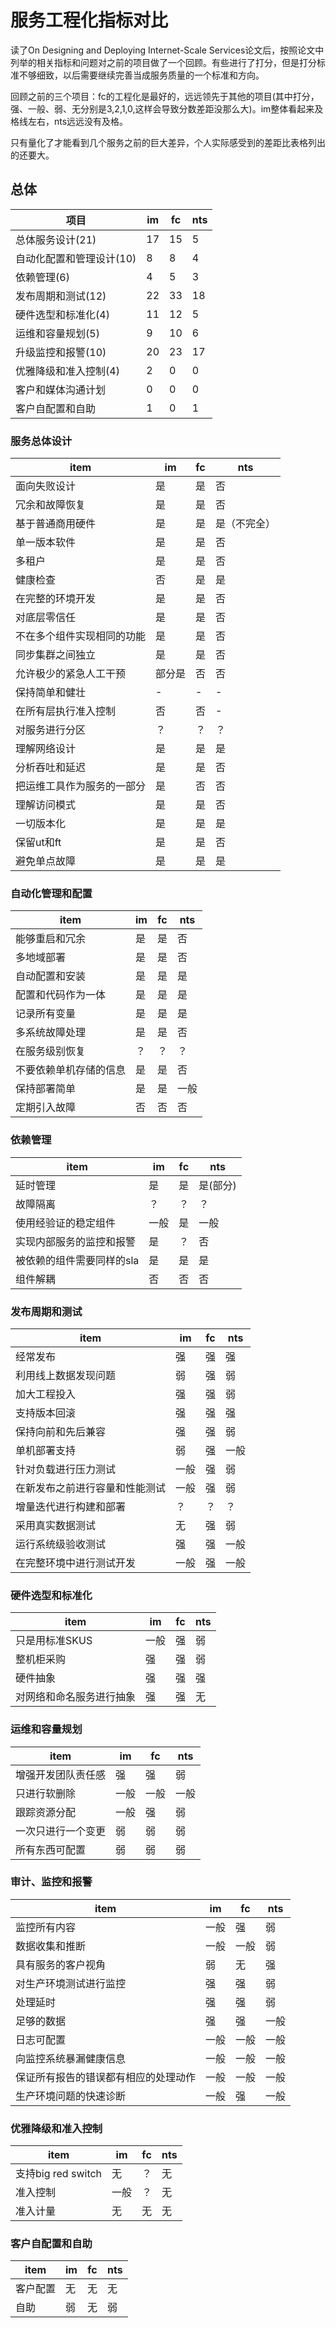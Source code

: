 ﻿# 服务工程化指标对比读了On Designing and Deploying Internet-Scale Services论文后，按照论文中列举的相关指标和问题对之前的项目做了一个回顾。有些进行了打分，但是打分标准不够细致，以后需要继续完善当成服务质量的一个标准和方向。回顾之前的三个项目：fc的工程化是最好的，远远领先于其他的项目(其中打分，强、一般、弱、无分别是3,2,1,0,这样会导致分数差距没那么大)。im整体看起来及格线左右，nts远远没有及格。只有量化了才能看到几个服务之前的巨大差异，个人实际感受到的差距比表格列出的还要大。## 总体|项目| im | fc | nts||--|--|--|--||总体服务设计(21)|17|15|5|、|自动化配置和管理设计(10)|8|8|4||依赖管理(6)|4|5|3||发布周期和测试(12)|22|33|18||硬件选型和标准化(4)|11|12|5||运维和容量规划(5)|9|10|6||升级监控和报警(10)|20|23|17||优雅降级和准入控制(4)|2|0|0||客户和媒体沟通计划|0|0|0||客户自配置和自助|1|0|1|### 服务总体设计|item|im|fc|nts||-----|---|---|---||面向失败设计|是|是|否||冗余和故障恢复|是|是|否||基于普通商用硬件|是|是|是（不完全）||单一版本软件|是|是|否||多租户|是|是|否||健康检查|否|是|是||在完整的环境开发|是|是|否||对底层零信任|是|是|否||不在多个组件实现相同的功能|是|是|否||同步集群之间独立|是|是|否||允许极少的紧急人工干预|部分是|否|否||保持简单和健壮|-|-|-||在所有层执行准入控制|否|否|-||对服务进行分区|？|？|？||理解网络设计|是|是|是| ？？|分析吞吐和延迟|是|是|否||把运维工具作为服务的一部分|是|否|否||理解访问模式|是|是|否||一切版本化|是|是|是||保留ut和ft|是|是|否||避免单点故障|是|是|是|### 自动化管理和配置|item|im|fc|nts||--|--|--|--||能够重启和冗余|是|是|否||多地域部署|是|是|否||自动配置和安装|是|是|是||配置和代码作为一体|是|是|是||记录所有变量|是|是|是||多系统故障处理|是|是|否||在服务级别恢复|？|？|？||不要依赖单机存储的信息|是|是|否||保持部署简单|是|是|一般||定期引入故障|否|否|否|### 依赖管理|item|im|fc|nts||-----|---|--|---||延时管理|是|是|是(部分)||故障隔离|？|？|？||使用经验证的稳定组件|一般|是|一般||实现内部服务的监控和报警|是|？|否||被依赖的组件需要同样的sla|是|是|是||组件解耦|否|否|否|### 发布周期和测试|item|im|fc|nts||-----|---|--|---||经常发布|强|强|强||利用线上数据发现问题|弱|强|弱||加大工程投入|强|强|弱||支持版本回滚|强|强|强||保持向前和先后兼容|强|强|弱||单机部署支持|弱|强|一般||针对负载进行压力测试|一般|强|弱||在新发布之前进行容量和性能测试|一般|强|弱||增量迭代进行构建和部署|？|？|？||采用真实数据测试|无|强|弱||运行系统级验收测试|强|强|一般||在完整环境中进行测试开发|一般|强|一般|### 硬件选型和标准化|item|im|fc|nts||----|---|--|---||只是用标准SKUS|一般|强|弱||整机柜采购|强|强|弱||硬件抽象|强|强|强||对网络和命名服务进行抽象|强|强|无|### 运维和容量规划|item|im|fc|nts||-----|---|--|---||增强开发团队责任感|强|强|弱||只进行软删除|一般|一般|一般||跟踪资源分配|一般|强|弱||一次只进行一个变更|弱|弱|弱||所有东西可配置|弱|弱|弱|### 审计、监控和报警|item|im|fc|nts||----|---|--|---||监控所有内容|一般|强|弱||数据收集和推断|一般|一般|弱||具有服务的客户视角|弱|无|强||对生产环境测试进行监控|强|强|弱||处理延时|强|强|弱||足够的数据|强|强|一般||日志可配置|一般|一般|一般||向监控系统暴漏健康信息|一般|一般|一般||保证所有报告的错误都有相应的处理动作|一般|一般|一般||生产环境问题的快速诊断|一般|强|一般|### 优雅降级和准入控制|item|im|fc|nts||----|---|--|---||支持big red switch|无|？|无||准入控制|一般|？|无||准入计量|无|无|无|### 客户自配置和自助|item|im|fc|nts||----|---|--|---||客户配置|无|无|无||自助|弱|无|弱|
